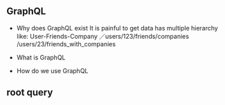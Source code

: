 ## GraphQL
- Why does GraphQL exist
  It is painful to get data has multiple hierarchy like:
  User-Friends-Company
  ／users/123/friends/companies
  /users/23/friends_with_companies

- What is GraphQL

- How do we use GraphQL

## root query
